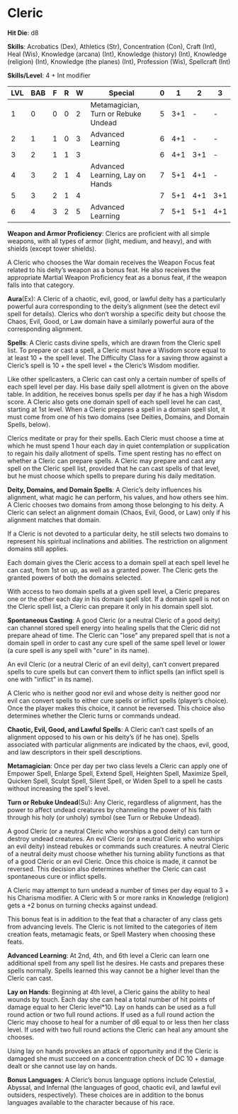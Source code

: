# Cleric

**Hit Die**: d8

**Skills**: Acrobatics (Dex), Athletics (Str), Concentration (Con), Craft (Int), Heal (Wis), Knowledge (arcana) (Int), Knowledge (history) (Int), Knowledge (religion) (Int), Knowledge (the planes) (Int), Profession (Wis), Spellcraft (Int)

**Skills/Level**: 4 + Int modifier

LVL | BAB | F | R | W | Special | 0 | 1 | 2 | 3
--- | --- | - | - | - | ------- | - | - | - | -
1   | 0   | 0 | 0 | 2 | Metamagician, Turn or Rebuke Undead | 5 | 3+1 | -   | -  
2   | 1   | 1 | 0 | 3 | Advanced Learning | 6 | 4+1 | -   | -
3   | 2   | 1 | 1 | 3 |  | 6 | 4+1 | 3+1 | -
4   | 3   | 2 | 1 | 4 | Advanced Learning, Lay on Hands | 7 | 5+1 | 4+1 | -
5   | 3   | 2 | 1 | 4 |  | 7 | 5+1 | 4+1 | 3+1
6   | 4   | 3 | 2 | 5 | Advanced Learning | 7 | 5+1 | 5+1 | 4+1

**Weapon and Armor Proficiency**: Clerics are proficient with all simple weapons, with all types of armor (light, medium, and heavy), and with shields (except tower shields).

A Cleric who chooses the War domain receives the Weapon Focus feat related to his deity’s weapon as a bonus feat. He also receives the appropriate Martial Weapon Proficiency feat as a bonus feat, if the weapon falls into that category.

**Aura**(Ex): A Cleric of a chaotic, evil, good, or lawful deity has a particularly powerful aura corresponding to the deity’s alignment (see the detect evil spell for details). Clerics who don’t worship a specific deity but choose the Chaos, Evil, Good, or Law domain have a similarly powerful aura of the corresponding alignment.

**Spells**: A Cleric casts divine spells, which are drawn from the Cleric spell list. To prepare or cast a spell, a Cleric must have a Wisdom score equal to at least 10 + the spell level. The Difficulty Class for a saving throw against a Cleric’s spell is 10 + the spell level + the Cleric’s Wisdom modifier.

Like other spellcasters, a Cleric can cast only a certain number of spells of each spell level per day. His base daily spell allotment is given on the above table. In addition, he receives bonus spells per day if he has a high Wisdom score. A Cleric also gets one domain spell of each spell level he can cast, starting at 1st level. When a Cleric prepares a spell in a domain spell slot, it must come from one of his two domains (see Deities, Domains, and Domain Spells, below).

Clerics meditate or pray for their spells. Each Cleric must choose a time at which he must spend 1 hour each day in quiet contemplation or supplication to regain his daily allotment of spells. Time spent resting has no effect on whether a Cleric can prepare spells. A Cleric may prepare and cast any spell on the Cleric spell list, provided that he can cast spells of that level, but he must choose which spells to prepare during his daily meditation.

**Deity, Domains, and Domain Spells**: A Cleric’s deity influences his alignment, what magic he can perform, his values, and how others see him. A Cleric chooses two domains from among those belonging to his deity. A Cleric can select an alignment domain (Chaos, Evil, Good, or Law) only if his alignment matches that domain.

If a Cleric is not devoted to a particular deity, he still selects two domains to represent his spiritual inclinations and abilities. The restriction on alignment domains still applies.

Each domain gives the Cleric access to a domain spell at each spell level he can cast, from 1st on up, as well as a granted power. The Cleric gets the granted powers of both the domains selected.

With access to two domain spells at a given spell level, a Cleric prepares one or the other each day in his domain spell slot. If a domain spell is not on the Cleric spell list, a Cleric can prepare it only in his domain spell slot.

**Spontaneous Casting**: A good Cleric (or a neutral Cleric of a good deity) can channel stored spell energy into healing spells that the Cleric did not prepare ahead of time. The Cleric can "lose" any prepared spell that is not a domain spell in order to cast any cure spell of the same spell level or lower (a cure spell is any spell with "cure" in its name).

An evil Cleric (or a neutral Cleric of an evil deity), can’t convert prepared spells to cure spells but can convert them to inflict spells (an inflict spell is one with "inflict" in its name).

A Cleric who is neither good nor evil and whose deity is neither good nor evil can convert spells to either cure spells or inflict spells (player’s choice). Once the player makes this choice, it cannot be reversed. This choice also determines whether the Cleric turns or commands undead.

**Chaotic, Evil, Good, and Lawful Spells**: A Cleric can’t cast spells of an alignment opposed to his own or his deity’s (if he has one). Spells associated with particular alignments are indicated by the chaos, evil, good, and law descriptors in their spell descriptions.

**Metamagician**: Once per day per two class levels a Cleric can apply one of Empower Spell, Enlarge Spell, Extend Spell, Heighten Spell, Maximize Spell, Quicken Spell, Sculpt Spell, Silent Spell, or Widen Spell to a spell he casts without increasing the spell's level.

**Turn or Rebuke Undead**(Su): Any Cleric, regardless of alignment, has the power to affect undead creatures by channeling the power of his faith through his holy (or unholy) symbol (see Turn or Rebuke Undead).

A good Cleric (or a neutral Cleric who worships a good deity) can turn or destroy undead creatures. An evil Cleric (or a neutral Cleric who worships an evil deity) instead rebukes or commands such creatures. A neutral Cleric of a neutral deity must choose whether his turning ability functions as that of a good Cleric or an evil Cleric. Once this choice is made, it cannot be reversed. This decision also determines whether the Cleric can cast spontaneous cure or inflict spells.

A Cleric may attempt to turn undead a number of times per day equal to 3 + his Charisma modifier. A Cleric with 5 or more ranks in Knowledge (religion) gets a +2 bonus on turning checks against undead.

This bonus feat is in addition to the feat that a character of any class gets from advancing levels. The Cleric is not limited to the categories of item creation feats, metamagic feats, or Spell Mastery when choosing these feats.

**Advanced Learning**: At 2nd, 4th, and 6th level a Cleric can learn one additional spell from any spell list he desires. He casts and prepares these spells normally. Spells learned this way cannot be a higher level than the Cleric can cast.

**Lay on Hands**: Beginning at 4th level, a Cleric gains the ability to heal wounds by touch. Each day she can heal a total number of hit points of damage equal to her Cleric level*10. Lay on hands can be used as a full round action or two full round actions. If used as a full round action the Cleric may choose to heal for a number of d6 equal to or less then her class level. If used with two full round actions the Cleric can heal any amount she chooses.

Using lay on hands provokes an attack of opportunity and if the Cleric is damaged she must succeed on a concentration check of DC 10 + damage dealt or she cannot use lay on hands.

**Bonus Languages**: A Cleric’s bonus language options include Celestial, Abyssal, and Infernal (the languages of good, chaotic evil, and lawful evil outsiders, respectively). These choices are in addition to the bonus languages available to the character because of his race.